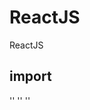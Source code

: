 # ReactJS
ReactJS

## import

'<script src="https://unpkg.com/react@17/umd/react.development.js" crossorigin></script>'
'<script src="https://unpkg.com/react-dom@17/umd/react-dom.development.js" crossorigin></script>'
'<script src="https://unpkg.com/@babel/standalone/babel.min.js"></script>'
